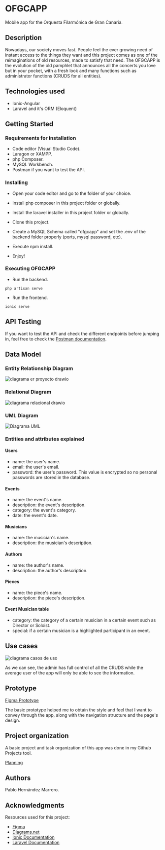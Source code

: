 # OFGCAPP

Mobile app for the Orquesta Filarmónica de Gran Canaria.

## Description

Nowadays, our society moves fast. People feel the ever growing need of instant access to the things they want and this project comes as 
one of the reimaginations of old resources, made to satisfy that need. The OFGCAPP is the evolution of the old pamphlet that announces 
all the concerts you love but in your pocket, with a fresh look and many functions such as administrator functions (CRUDS for all entities).

## Technologies used
* Ionic-Angular
* Laravel and it's ORM (Eloquent)


## Getting Started

### Requirements for installation

* Code editor (Visual Studio Code).
* Laragon or XAMPP.
* php Composer.
* MySQL Workbench.
* Postman if you want to test the API.

### Installing

* Open your code editor and go to the folder of your choice.

* Install php composer in this project folder or globally.

* Install the laravel installer in this project folder or globally.

* Clone this project.

* Create a MySQL Schema called "ofgcapp" and set the .env of the backend folder properly (ports, mysql password, etc).

* Execute npm install.

* Enjoy!

### Executing OFGCAPP

* Run the backend.
```
php artisan serve
```
* Run the frontend.
```
ionic serve
```
## API Testing
If you want to test the API and check the different endpoints before jumping in, feel free to check the 
[Postman documentation](https://documenter.getpostman.com/view/23478629/2s8YzZPe45).

## Data Model

### Entity Relationship Diagram
![diagrama er proyecto drawio](https://user-images.githubusercontent.com/56371021/208326724-0597ff0f-e288-42cf-b982-084e0e7176af.png)
### Relational Diagram
![diagrama relacional drawio](https://user-images.githubusercontent.com/56371021/208326733-70f8e832-52a5-4000-9540-ecc869852e59.png)
### UML Diagram
![Diagrama UML](https://user-images.githubusercontent.com/56371021/208326738-f4d4c430-5c53-4079-979a-3f104483523d.png)
### Entities and attributes explained
#### Users
* name: the user's name.
* email: the user's email.
* password: the user's password. This value is encrypted so no personal passwords are stored in the database.
#### Events
* name: the event's name.
* description: the event's description.
* category: the event's category.
* date: the event's date.
#### Musicians
* name: the musician's name.
* description: the musician's description.
#### Authors
* name: the author's name.
* description: the author's description.
#### Pieces
* name: the piece's name.
* description: the piece's description.
#### Event Musician table
* category: the category of a certain musician in a certain event such as Director or Soloist.
* special: if a certain musician is a highlighted participant in an event.
## Use cases
![diagrama casos de uso](https://user-images.githubusercontent.com/56371021/208329978-29a8def0-6bee-4ff3-9f60-0a5a108ba3d5.png)

As we can see, the admin has full control of all the CRUDS while the average user of the app will only be able to see the information.
## Prototype
[Figma Prototype](https://www.figma.com/file/CR9ft732P6DSkdf3yY9DKT/Untitled?node-id=1%3A2&t=t63D9M46tMqHRbyB-1)

The basic prototype helped me to obtain the style and feel that I want to convey through the app,
along with the navigation structure and the page's design.

## Project organization

A basic project and task organization of this app was done in my Github Projects tool.

[Planning](https://github.com/users/PabloHern/projects/1)

## Authors

Pablo Hernández Marrero.


## Acknowledgments

Resources used for this project:
* [Figma](https://www.figma.com/)
* [Diagrams.net](https://www.diagrams.net/)
* [Ionic Documentation](https://ionicframework.com/docs/)
* [Laravel Documentation](https://laravel.com/docs/9.x)
